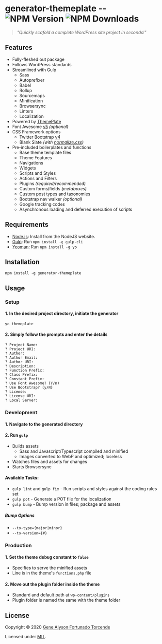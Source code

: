 # generator-themeplate -- ![NPM Version](https://img.shields.io/npm/v/generator-themeplate.svg) ![NPM Downloads](https://img.shields.io/npm/dt/generator-themeplate.svg)
> *"Quickly scafold a complete WordPress site project in seconds!"*

## Features
- Fully-fleshed out package
- Follows WordPress standards
- Streamlined with Gulp
	- Sass
	- Autoprefixer
	- Babel
	- Rollup
	- Sourcemaps
	- Minification
	- Browsersync
	- Linters
	- Localization
- Powered by [ThemePlate](https://github.com/kermage/ThemePlate)
- Font Awesome [v5](https://fontawesome.com/) *(optional)*
- CSS Framework options
	- Twitter Bootstrap [v4](https://getbootstrap.com/)
	- Blank Slate *(with [normalize.css](https://necolas.github.io/normalize.css/))*
- Pre-included boilerplates and functions
	- Base theme template files
	- Theme Features
	- Navigations
	- Widgets
	- Scripts and Styles
	- Actions and Filters
	- Plugins *(required/recommended)*
	- Custom forms/fields *(metaboxes)*
	- Custom post types and taxonomies
	- Bootstrap nav walker *(optional)*
	- Google tracking codes
	- Asynchronous loading and deferred execution of scripts

## Requirements
- [Node.js](https://nodejs.org/): Install from the NodeJS website.
- [Gulp](https://gulpjs.com/): Run `npm install -g gulp-cli`
- [Yeoman](https://yeoman.io/): Run `npm install -g yo`

## Installation

`npm install -g generator-themeplate`

## Usage
### Setup
#### 1. In the desired project directory, initiate the generator

`yo themeplate`

#### 2. Simply follow the prompts and enter the details
```
? Project Name:
? Project URI:
? Author:
? Author Email:
? Author URI:
? Description:
? Function Prefix:
? Class Prefix:
? Constant Prefix:
? Use Font Awesome? (Y/n)
? Use Bootstrap? (y/N)
? License:
? License URI:
? Local Server:
```

### Development
#### 1. Navigate to the generated directory
#### 2. Run `gulp`
- Builds assets
	- Sass and Javascript/Typescript compiled and minified
	- Images converted to WebP and optimized; loseless
- Watches files and assets for changes
- Starts Browsersync

#### Available Tasks:
- `gulp lint` and `gulp fix` - Run scripts and styles against the coding rules set
- `gulp pot` - Generate a POT file for the localization
- `gulp bump` - Bump version in files; package and assets

##### Bump Options
- `--to-type={major|minor}`
- `--to-version={#}`

### Production
#### 1. Set the theme debug constant to `false`
- Specifies to serve the minified assets
- Line is in the theme's `functions.php` file

#### 2. Move out the plugin folder inside the theme
- Standard and default path at `wp-content/plugins`
- Plugin folder is named the same with the theme folder

## License
Copyright &copy; 2020 [Gene Alyson Fortunado Torcende](https://github.com/kermage)

Licensed under [MIT](LICENSE).
